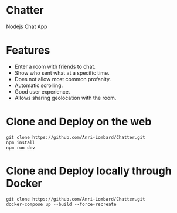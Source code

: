 # Chatter
Nodejs Chat App

# Features
- Enter a room with friends to chat.
- Show who sent what at a specific time.
- Does not allow most common profanity.
- Automatic scrolling.
- Good user experience.
- Allows sharing geolocation with the room.

# Clone and Deploy on the web
```
git clone https://github.com/Anri-Lombard/Chatter.git
npm install
npm run dev
```

# Clone and Deploy locally through Docker
```
git clone https://github.com/Anri-Lombard/Chatter.git
docker-compose up --build --force-recreate
```